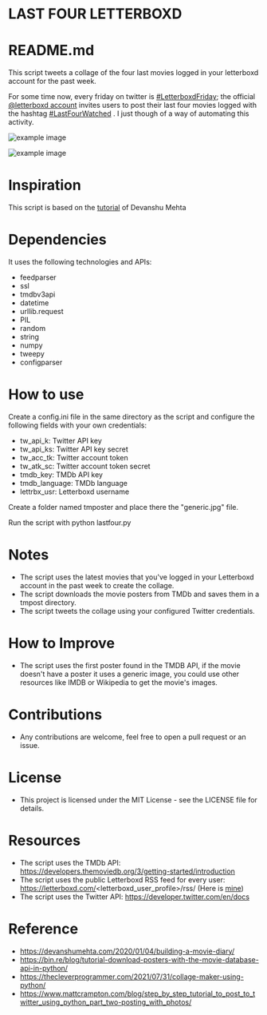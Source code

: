 # LAST FOUR LETTERBOXD
# README.md

This script tweets a collage of the four last movies logged in your letterboxd account for the past week. 

For some time now, every friday on twitter is [#LetterboxdFriday](https://twitter.com/hashtag/LetterboxdFriday); the official [@letterboxd account](https://twitter.com/letterboxd) invites users to post their last four movies logged with the hashtag [#LastFourWatched](https://twitter.com/hashtag/LastFourWatched) . I just though of a way of automating this activity.

![example image](example1.png)

![example image](example2.png)

# Inspiration
This script is based on the [tutorial](https://devanshumehta.com/2020/01/04/building-a-movie-diary/) of Devanshu Mehta

# Dependencies
It uses the following technologies and APIs:

- feedparser
- ssl
- tmdbv3api
- datetime
- urllib.request
- PIL
- random
- string
- numpy
- tweepy
- configparser

# How to use

Create a config.ini file in the same directory as the script and configure the following fields with your own credentials:

- tw_api_k: Twitter API key
- tw_api_ks: Twitter API key secret
- tw_acc_tk: Twitter account token
- tw_atk_sc: Twitter account token secret
- tmdb_key: TMDb API key
- tmdb_language: TMDb language
- lettrbx_usr: Letterboxd username

Create a folder named tmposter and place there the "generic.jpg" file.

Run the script with python lastfour.py

# Notes

- The script uses the latest movies that you've logged in your Letterboxd account in the past week to create the collage.
- The script downloads the movie posters from TMDb and saves them in a tmpost directory.
- The script tweets the collage using your configured Twitter credentials.

# How to Improve

- The script uses the first poster found in the TMDB API, if the movie doesn't have a poster it uses a generic image, you could use other resources like IMDB or Wikipedia to get the movie's images.

# Contributions
- Any contributions are welcome, feel free to open a pull request or an issue.

# License
- This project is licensed under the MIT License - see the LICENSE file for details.

# Resources

- The script uses the TMDb API: https://developers.themoviedb.org/3/getting-started/introduction
- The script uses the public Letterboxd RSS feed for every user: https://letterboxd.com/<letterboxd_user_profile>/rss/ (Here is [mine](https://letterboxd.com/mpollux_ork/rss/))
- The script uses the Twitter API: https://developer.twitter.com/en/docs

# Reference

- https://devanshumehta.com/2020/01/04/building-a-movie-diary/
- https://bin.re/blog/tutorial-download-posters-with-the-movie-database-api-in-python/ 
- https://thecleverprogrammer.com/2021/07/31/collage-maker-using-python/
- https://www.mattcrampton.com/blog/step_by_step_tutorial_to_post_to_twitter_using_python_part_two-posting_with_photos/

